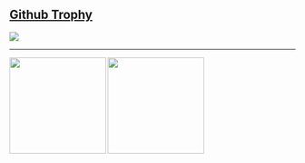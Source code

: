 <!--
**miyoshibunjiro/miyoshibunjiro** is a ✨ _special_ ✨ repository because its `README.md` (this file) appears on your GitHub profile.

Here are some ideas to get you started:

- 🔭 I’m currently working on ...
- 🌱 I’m currently learning ...
- 👯 I’m looking to collaborate on ...
- 🤔 I’m looking for help with ...
- 💬 Ask me about ...
- 📫 How to reach me: ...
- 😄 Pronouns: ...
- ⚡ Fun fact: ...
-->

<a href="https://github.com/miyoshibunjiro/github-profile-trophy"><h2> Github Trophy</h2></a>
<a href="https://github.com/miyoshibunjiro/github-profile-trophy">
  <img src="https://github-profile-trophy.vercel.app/?username=miyoshibunjiro&column=7"/>
</a>

---

<div>
  <img height="170" align="left" src="https://github-readme-stats.vercel.app/api?username=miyoshibunjiro&count_private=true&show_icons=true" />
  <img height="170" src="https://github-readme-stats.vercel.app/api/top-langs/?username=miyoshibunjiro&layout=compact" />
</div>
